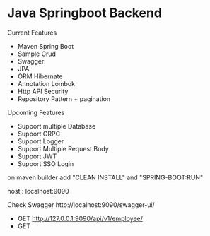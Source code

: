 # Java Springboot Backend

Current Features
- Maven Spring Boot 
- Sample Crud
- Swagger
- JPA
- ORM Hibernate
- Annotation Lombok
- Http API Security
- Repository Pattern + pagination

Upcoming Features
- Support multiple Database
- Support GRPC
- Support Logger
- Support Multiple Request Body
- Support JWT
- Support SSO Login

on maven builder add "CLEAN INSTALL" and "SPRING-BOOT:RUN"

host : localhost:9090

Check Swagger http://localhost:9090/swagger-ui/



- GET http://127.0.0.1:9090/api/v1/employee/
- GET 
